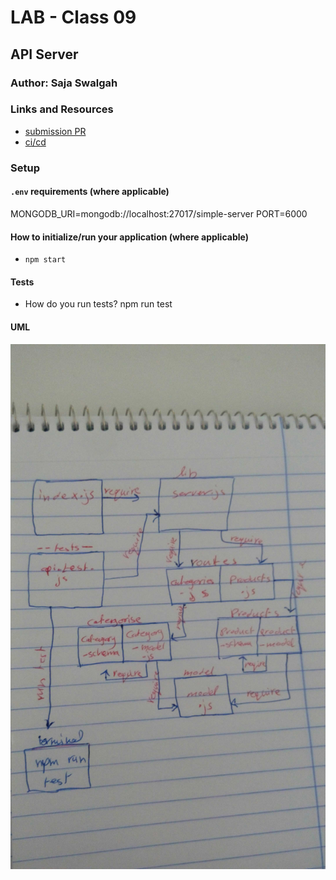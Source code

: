 # LAB - Class 09

## API Server

### Author: Saja Swalgah

### Links and Resources

- [submission PR](https://github.com/Saja-401-advanced-javascript/class-09/pull/1)
- [ci/cd](https://github.com/Saja-401-advanced-javascript/class-09/runs/425071259?check_suite_focus=true)


### Setup

#### `.env` requirements (where applicable)



MONGODB_URI=mongodb://localhost:27017/simple-server
PORT=6000


#### How to initialize/run your application (where applicable)

-  `npm start`

#### Tests

- How do you run tests? npm run test


#### UML

![](img/class-09.jpg)